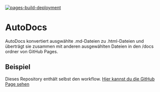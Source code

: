 [![pages-build-deployment](https://github.com/J0J0HA/test/actions/workflows/pages/pages-build-deployment/badge.svg)](https://github.com/J0J0HA/test/actions/workflows/pages/pages-build-deployment)
# AutoDocs
AutoDocs konvertiert ausgwählte .md-Dateien zu .html-Dateien und überträgt sie zusammen mit anderen ausgewählten Dateien in den /docs ordner von GitHub Pages.

## Beispiel
Dieses Repository enthält selbst den workflow. [Hier kannst du die GitHub Page sehen](https://j0j0ha.github.io/AutoDocs/)
